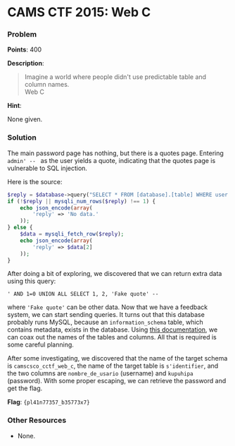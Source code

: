 # CAMS CTF 2015: Web C

### Problem

**Points**: 400

**Description**: 

> Imagine a world where people didn't use predictable table and column names.  
> Web C

**Hint**: 

None given.

### Solution

The main password page has nothing, but there is a quotes page. Entering `admin' -- ` as the user yields a quote, indicating that the quotes page is vulnerable to SQL injection.

Here is the source: 

```php
$reply = $database->query("SELECT * FROM [database].[table] WHERE user = '{$_POST['user']}'");
if (!$reply || mysqli_num_rows($reply) !== 1) {
	echo json_encode(array(
		'reply' => 'No data.'
	));
} else {
	$data = mysqli_fetch_row($reply);
	echo json_encode(array(
		'reply' => $data[2]
	));
}
```

After doing a bit of exploring, we discovered that we can return extra data using this query: 

```
' AND 1=0 UNION ALL SELECT 1, 2, 'Fake quote' -- 
```

where `'Fake quote'` can be other data. Now that we have a feedback system, we can start sending queries. It turns out that this database probably runs MySQL, because an `information_schema` table, which contains metadata, exists in the database. Using [this documentation](https://dev.mysql.com/doc/refman/5.0/en/information-schema.html), we can coax out the names of the tables and columns. All that is required is some careful planning.

After some investigating, we discovered that the name of the target schema is `camscsco_cctf_web_c`, the name of the target table is `s'identifier`, and the two columns are `nombre_de_usario` (username) and `kupuhipa` (password). With some proper escaping, we can retrieve the password and get the flag.

**Flag**: `{pl41n77357_b35773x7}`

### Other Resources

* None.
